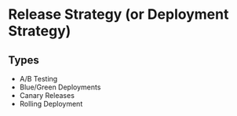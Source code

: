 # Release Strategy (or Deployment Strategy)

## Types

- A/B Testing
- Blue/Green Deployments
- Canary Releases
- Rolling Deployment
